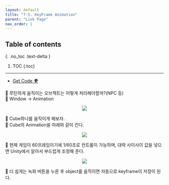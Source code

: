 ```yaml
---
layout: default
title: "7-5. KeyFrame Animation"
parent: "Link Page"
nav_order: 1
---
```


## Table of contents
{: .no_toc .text-delta }

1. TOC
{:toc}

---

* [Get Code 🌍](https://github.com/EasyCoding-7/unity_tutorials/tree/7.5)

👾 루틴하게 움직이는 오브젝트는 어떻게 처리해야할까?(NPC 등)<br>
👾 Window -> Animation

<p align="center">
  <img src="https://taehyungs-programming-blog.github.io/blog/assets/images/csharp/unity/unity-7-5-1.png"/>
</p>

👾 Cube하나를 움직이게 해보자.<br>
👾 Cube의 Animation을 아래와 같이 킨다.

<p align="center">
  <img src="https://taehyungs-programming-blog.github.io/blog/assets/images/csharp/unity/unity-7-5-2.png"/>
</p>

👾 현제 게임이 60프레임이기에 1/60초로 컨트롤이 가능하며, 대략 사이사이 값을 넣으면 Unity에서 알아서 부드럽게 조정해 준다.

<p align="center">
  <img src="https://taehyungs-programming-blog.github.io/blog/assets/images/csharp/unity/unity-7-5-3.png"/>
</p>

👾 더 쉽게는 녹화 버튼을 누른 후 object를 움직이면 자동으로 keyframe이 저장이 된다.


